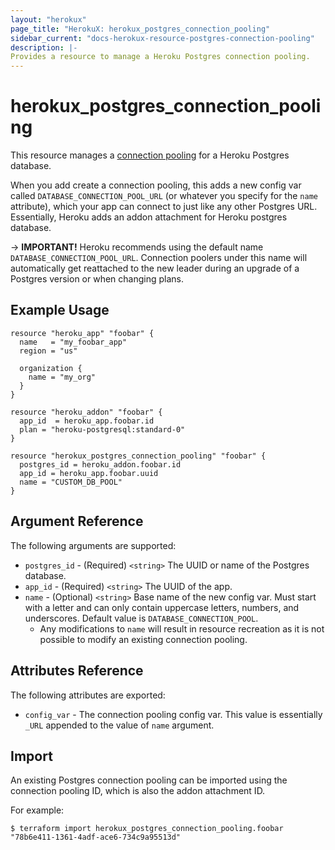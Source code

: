 ```yaml
---
layout: "herokux"
page_title: "HerokuX: herokux_postgres_connection_pooling"
sidebar_current: "docs-herokux-resource-postgres-connection-pooling"
description: |-
Provides a resource to manage a Heroku Postgres connection pooling.
---
```


# herokux_postgres_connection_pooling

This resource manages a [connection pooling](https://devcenter.heroku.com/articles/postgres-connection-pooling)
for a Heroku Postgres database.

When you add create a connection pooling, this adds a new config var called `DATABASE_CONNECTION_POOL_URL`
(or whatever you specify for the `name` attribute), which your app can connect to just like any other Postgres URL.
Essentially, Heroku adds an addon attachment for Heroku postgres database.

-> **IMPORTANT!**
Heroku recommends using the default name `DATABASE_CONNECTION_POOL_URL`. Connection poolers under this name will
automatically get reattached to the new leader during an upgrade of a Postgres version or when changing plans.

## Example Usage

```hcl-terraform
resource "heroku_app" "foobar" {
  name   = "my_foobar_app"
  region = "us"

  organization {
    name = "my_org"
  }
}

resource "heroku_addon" "foobar" {
  app_id  = heroku_app.foobar.id
  plan = "heroku-postgresql:standard-0"
}

resource "herokux_postgres_connection_pooling" "foobar" {
  postgres_id = heroku_addon.foobar.id
  app_id = heroku_app.foobar.uuid
  name = "CUSTOM_DB_POOL"
}
```

## Argument Reference

The following arguments are supported:

* `postgres_id` - (Required) `<string>` The UUID or name of the Postgres database.
* `app_id` - (Required) `<string>` The UUID of the app.
* `name` - (Optional) `<string>` Base name of the new config var. Must start with a letter and can only contain
  uppercase letters, numbers, and underscores. Default value is `DATABASE_CONNECTION_POOL`.
    * Any modifications to `name` will result in resource recreation as it is not possible to modify an existing
      connection pooling.

## Attributes Reference

The following attributes are exported:

* `config_var` - The connection pooling config var. This value is essentially `_URL` appended to the value of `name` argument.

## Import

An existing Postgres connection pooling can be imported using the connection pooling ID, which is also
the addon attachment ID.

For example:

```shell script
$ terraform import herokux_postgres_connection_pooling.foobar "78b6e411-1361-4adf-ace6-734c9a95513d"
```
